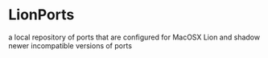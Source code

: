 # LionPorts
a local repository of ports that are configured for MacOSX Lion and shadow newer incompatible versions of ports 
